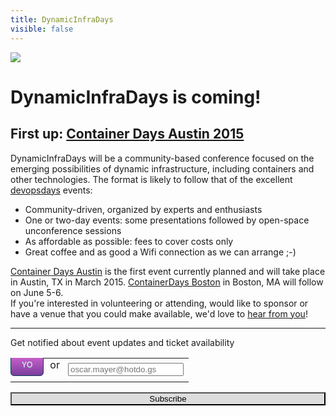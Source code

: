 ```yaml
---
title: DynamicInfraDays
visible: false
---
```


<img src="http://dynamicinfradays.org/img/logo.png" style="margin-left:auto;margin-right:auto;display:block">

# DynamicInfraDays is coming!
## First up: **[Container Days Austin 2015](http://dynamicinfradays.org/events/2015-austin/)**

DynamicInfraDays will be a community-based conference focused on the emerging possibilities of dynamic infrastructure, including containers and other technologies. The format is likely to follow that of the excellent [devopsdays](http://devopsdays.org/) events:

* Community-driven, organized by experts and enthusiasts
* One or two-day events: some presentations followed by open-space unconference sessions
* As affordable as possible: fees to cover costs only
* Great coffee and as good a Wifi connection as we can arrange ;-)

[Container Days Austin](http://dynamicinfradays.org/events/2015-austin/) is the first event currently planned and will take place in Austin, TX in March 2015. [ContainerDays Boston](http://dynamicinfradays.org/events/2015-boston/) in Boston, MA will follow on June 5-6.  
If you're interested in volunteering or attending, would like to sponsor or have a venue that you could make available, we'd love to [hear from you](mailto:info@dynamicinfradays.org)!

-----

<style>
.yo-btn {
   border: 1px solid #0a3c59;
   background: #793e9c;
   background: -webkit-gradient(linear, left top, left bottom, from(#d665d2), to(#793e9c));
   background: -webkit-linear-gradient(top, #d665d2, #793e9c);
   background: -moz-linear-gradient(top, #d665d2, #793e9c);
   background: -ms-linear-gradient(top, #d665d2, #793e9c);
   background: -o-linear-gradient(top, #d665d2, #793e9c);
   background-image: -ms-linear-gradient(top, #d665d2 0%, #793e9c 100%);
   padding: 10px 17px;
   -webkit-border-radius: 6px;
   -moz-border-radius: 6px;
   border-radius: 6px;
   -webkit-box-shadow: rgba(255,255,255,0.4) 0 1px 0, inset rgba(255,255,255,0.4) 0 1px 0;
   -moz-box-shadow: rgba(255,255,255,0.4) 0 1px 0, inset rgba(255,255,255,0.4) 0 1px 0;
   box-shadow: rgba(255,255,255,0.4) 0 1px 0, inset rgba(255,255,255,0.4) 0 1px 0;
   text-shadow: #7ea4bd 0 1px 0;
   color: #f2f7fa;
   font-size: 12px;
   font-family: helvetica, serif;
   text-decoration: none;
   vertical-align: middle;
   }
.yo-btn:hover {
   border: 1px solid #0a3c59;
   text-shadow: #1e4158 0 1px 0;
   background: #793e9c;
   background: -webkit-gradient(linear, left top, left bottom, from(#d665d2), to(#793e9c));
   background: -webkit-linear-gradient(top, #d665d2, #793e9c);
   background: -moz-linear-gradient(top, #d665d2, #793e9c);
   background: -ms-linear-gradient(top, #d665d2, #793e9c);
   background: -o-linear-gradient(top, #d665d2, #793e9c);
   background-image: -ms-linear-gradient(top, #d665d2 0%, #793e9c 100%);
   color: #000000;
   }
.yo-btn:active {
   text-shadow: #1e4158 0 1px 0;
   border: 1px solid #0a3c59;
   background: #793e9c;
   background: -webkit-gradient(linear, left top, left bottom, from(#d665d2), to(#793e9c));
   background: -webkit-linear-gradient(top, #d665d2, #793e9c);
   background: -moz-linear-gradient(top, #d665d2, #793e9c);
   background: -ms-linear-gradient(top, #d665d2, #793e9c);
   background: -o-linear-gradient(top, #d665d2, #793e9c);
   background-image: -ms-linear-gradient(top, #d665d2 0%, #793e9c 100%);
   color: #fff;
   }
</style>

<!-- Begin MailChimp Signup Form -->
<div id="mc_embed_signup">
  <form action="//random.us10.list-manage.com/subscribe/post?u=27ad0ec0e040d8cb661d8d360&amp;id=3f2148763f" method="post" id="mc-embedded-subscribe-form" name="mc-embedded-subscribe-form" class="validate" target="_blank" novalidate>
    <div id="mc_embed_signup_scroll">
      <label>Get notified about event updates and ticket availability</label>
      <div class="mc-field-group">
      <table style="border:none;vertical-align:middle;"><tr style="height:30px;vertical-align:middle;">
      <td style="width:30px;border:none;vertical-align:middle;padding:0px 0px 17px">
      <a href="http://justyo.co/CONTAINERDAYS" class="yo-btn">YO</a></td>
      <td style="border:none;vertical-align:middle;width:10px;padding:0px 5px 17px 10px">or</td>
      <td style="min-width:100px;border:none;vertical-align:middle;"><input type="email" value="" name="EMAIL" class="required email" placeholder="oscar.mayer@hotdo.gs" id="mce-EMAIL"></td>
      </tr></table>
      </div>
      <div id="mce-responses" class="clear">
        <div class="response" id="mce-error-response" style="display:none"></div>
        <div class="response" id="mce-success-response" style="display:none"></div>
      </div>    <!-- real people should not fill this in and expect good things - do not remove this or risk form bot signups-->
      <div style="position: absolute; left: -5000px;"><input type="text" name="b_27ad0ec0e040d8cb661d8d360_3f2148763f" tabindex="-1" value=""></div>
      <input style="background:#ddd;width:100%" type="submit" value="Subscribe" name="subscribe" id="mc-embedded-subscribe" class="button">
    </div>
  </form>
</div>
<!--End mc_embed_signup-->